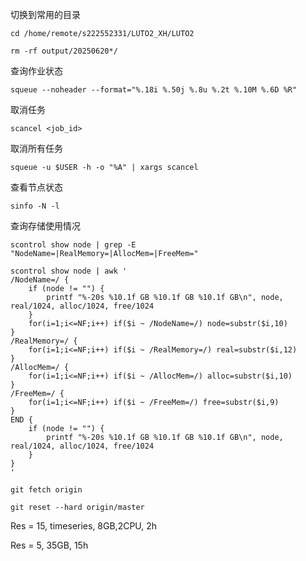 切换到常用的目录
```
cd /home/remote/s222552331/LUTO2_XH/LUTO2
```
```
rm -rf output/20250620*/
```
查询作业状态
```
squeue --noheader --format="%.18i %.50j %.8u %.2t %.10M %.6D %R"
```
取消任务
```
scancel <job_id>
```
取消所有任务
```
squeue -u $USER -h -o "%A" | xargs scancel
```
查看节点状态
```
sinfo -N -l
```
查询存储使用情况
```
scontrol show node | grep -E "NodeName=|RealMemory=|AllocMem=|FreeMem="
```
```angular2html
scontrol show node | awk '
/NodeName=/ {
    if (node != "") {
        printf "%-20s %10.1f GB %10.1f GB %10.1f GB\n", node, real/1024, alloc/1024, free/1024
    }
    for(i=1;i<=NF;i++) if($i ~ /NodeName=/) node=substr($i,10)
}
/RealMemory=/ {
    for(i=1;i<=NF;i++) if($i ~ /RealMemory=/) real=substr($i,12)
}
/AllocMem=/ {
    for(i=1;i<=NF;i++) if($i ~ /AllocMem=/) alloc=substr($i,10)
}
/FreeMem=/ {
    for(i=1;i<=NF;i++) if($i ~ /FreeMem=/) free=substr($i,9)
}
END {
    if (node != "") {
        printf "%-20s %10.1f GB %10.1f GB %10.1f GB\n", node, real/1024, alloc/1024, free/1024
    }
}
'
```
```angular2html
git fetch origin

git reset --hard origin/master
```

Res = 15, timeseries, 8GB,2CPU, 2h

Res = 5, 35GB, 15h


